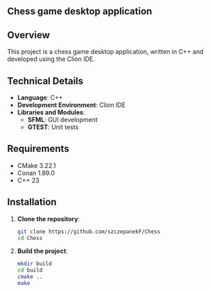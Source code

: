 
## Chess game desktop application



## Overview

This project is a chess game desktop application, written in C++ and developed using the Clion IDE.

## Technical Details

- **Language**: C++
- **Development Environment**: Clion IDE
- **Libraries and Modules**:
  - **SFML**: GUI development
  - **GTEST**: Unit tests



## Requirements
- CMake 3.22.1
- Conan 1.89.0
- C++ 23
## Installation

1. **Clone the repository**:
    ```sh
    git clone https://github.com/szczepanekF/Chess
    cd Chess
    ```

2. **Build the project**:
    ```sh
    mkdir build
    cd build
    cmake ..
    make
    ```   
